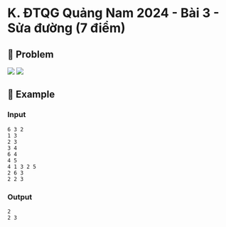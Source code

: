 # K. ĐTQG Quảng Nam 2024 - Bài 3 - Sửa đường (7 điểm)

## 📖 Problem

![](https://espresso.codeforces.com/708c6befa43fc1578d30a319e64f9791c699db9d.png)
![](https://espresso.codeforces.com/f705e753bd294bad5e81446cfb01e62c88dce568.png)


## 🧠 Example

### Input

```text
6 3 2
1 3
2 3
3 4
6 4
4 5
4 1 3 2 5
2 6 3
2 2 3
```

### Output

```text
2
2 3
```



